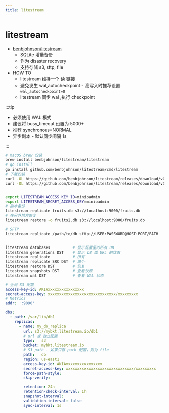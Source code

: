 ```yaml
---
title: litestream
---
```


# litestream

- [benbjohnson/litestream](https://github.com/benbjohnson/litestream)
  - SQLite 增量备份
  - 作为 disaster recovery
  - 支持存储 s3, sftp, file
- HOW TO
  - litestream 维持一个 读 链接
  - 避免发生 wal_autocheckpoint - 高写入时推荐设置 `wal_autocheckpoint=0`
  - litestream 同步 wal ,执行 checkpoint

:::tip

- 必须使用 WAL 模式
- 建议将 busy_timeout 设置为 5000+
- 推荐 synchronous=NORMAL
- 异步副本 - 默认同步间隔 1s

:::

```bash
# macOS brew 安装
brew install benbjohnson/litestream/litestream
# go install
go install github.com/benbjohnson/litestream/cmd/litestream
# 下载安装
curl -OL https://github.com/benbjohnson/litestream/releases/download/v0.3.8/litestream-v0.3.8-darwin-amd64.zip
curl -OL https://github.com/benbjohnson/litestream/releases/download/v0.3.8/litestream-v0.3.8-linux-amd64-static.tar.gz


export LITESTREAM_ACCESS_KEY_ID=minioadmin
export LITESTREAM_SECRET_ACCESS_KEY=minioadmin
# 副本备份
litestream replicate fruits.db s3://localhost:9000/fruits.db
# 在另外地方恢复
litestream restore -o fruits2.db s3://localhost:9000/fruits.db

# SFTP
litestream replicate /path/to/db sftp://USER:PASSWORD@HOST:PORT/PATH


litestream databases          # 显示配置里的所有 DB
litestream generations DST    # 显示 DB 或 URL 的状态
litestream replicate          # 所有
litestream replicate SRC DST  # 单个
litestream restore DST        # 恢复
litestream snapshots DST      # 查看快照
litestream wal DST            # 查看 WAL 状态
```

```yaml title="/etc/litestream.yml"
# 全局 S3 配置
access-key-id: AKIAxxxxxxxxxxxxxxxx
secret-access-key: xxxxxxxxxxxxxxxxxxxxxxxxxxxxxx/xxxxxxxxx
# Metrics
addr: ':9090'

dbs:
  - path: /var/lib/db1
    replicas:
      - name: my_do_replica
        url: s3://mybkt.litestream.io/db1
        # url 或 独立配置
        type:   s3
        bucket: mybkt.litestream.io
        # S3 path - 如果只有 path 配置，则为 file
        path:   db
        region: us-east1
        access-key-id: AKIAxxxxxxxxxxxxxxxx
        secret-access-key: xxxxxxxxxxxxxxxxxxxxxxxxxxxxxx/xxxxxxxxx
        force-path-style:
        skip-verify:

        retention: 24h
        retention-check-interval: 1h
        snapshot-interval:
        validation-interval: false
        sync-interval: 1s
```
